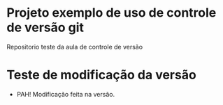 # Projeto exemplo de uso de controle de versão git

Repositorio teste da aula de controle de versão

# Teste de modificação da versão
- PAH! Modificação feita na versão.